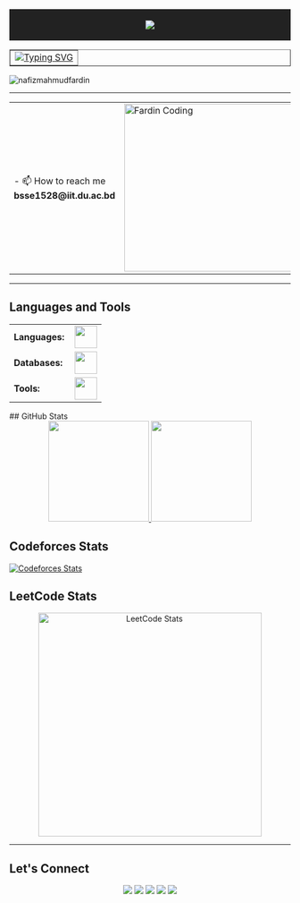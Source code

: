 <div align="center" style="background-color: #222; padding: 20px;">
  <img
    src="https://readme-typing-svg.herokuapp.com?font=Honk&size=48&color=%23FFD69A&center=true&vCenter=true&width=600&height=60&lines=---+This+is+Nafiz+Mahmud+Fardin+----&repeat=false">
</div>

<div align="center">
  <table border="1" cellspacing="0" style="border-style:" dashed";>
    <tr>
      <td>
        <a href="https://git.io/typing-svg"><img
            src="https://readme-typing-svg.herokuapp.com?font=Bitcount+Grid+Double&weight=600&size=32&letterSpacing=mono&duration=4000&pause=1000&center=true&vCenter=true&width=600&lines=Sofware+Engineering+Undergrad"
            alt="Typing SVG" /></a>
      </td>
    </tr>
  </table>
</div>

<p align="left"> <img
    src="https://komarev.com/ghpvc/?username=nafizfardin28&label=Profile%20views&color=0e75b6&style=flat"
    alt="nafizmahmudfardin" /> </p>

---

<table>
  <tr>
    <td style="vertical-align: middle;">
      - 📫 How to reach me <b>bsse1528@iit.du.ac.bd<b>
    </td>
    <td>
      <img alt="Fardin Coding" width="500" height="300"
        src="https://media.giphy.com/media/v1.Y2lkPTc5MGI3NjExeTUwNmVhYzJtZGE1anh2cXh2N3llZjV2NHh6eDdyajBzbmlxdnV6biZlcD12MV9naWZzX3NlYXJjaCZjdD1n/CuuSHzuc0O166MRfjt/giphy.gif">
    </td>
  </tr>
</table>

---
## Languages and Tools
<table>
  <tr>
    <td style="font-weight: bold; padding-right: 10px; vertical-align: center; border: none;">Languages:</td>
    <td>
      <img height="40" src="https://skillicons.dev/icons?i=javascript,cpp,c,java,html,css" />
    </td>
  </tr>
  <tr>
    <td style="font-weight: bold; padding-right: 10px; vertical-align: center; border: none;">Databases:</td>
    <td>
      <img height="40" src="https://skillicons.dev/icons?i=sqlite,oracle" />
    </td>
  </tr>
  <tr>
    <td style="font-weight: bold; padding-right: 10px; vertical-align: center; border: none;">Tools:</td>
    <td>
      <img height="40" src="https://skillicons.dev/icons?i=git,github,linux,vscode,idea,eclipse" />
    </td>

  </tr>

</table>
## GitHub Stats
<div align = "center">
  <a href="https://github.com/nafizfardin28">
    <img height="180em"
      src="https://github-readme-stats.vercel.app/api?username=nafizfardin28&show_icons=true&theme=dark&include_all_commits=true&count_private=true" />
    <img height="180em"
      src="https://github-readme-stats.vercel.app/api/top-langs/?username=nafizfardin28&layout=compact&langs_count=7&theme=dark" /></a>
</div>

## Codeforces Stats
[![Codeforces Stats](https://codeforces-readme-stats.vercel.app/api/card?username=nafizfardin21&theme=github_dark&disable_animations=false&show_icons=true&force_username=true&cache_bust=1)](https://codeforces.com/profile/nafizfardin21)


## LeetCode Stats

<div align="center">
  <a href="https://leetcode.com/u/nafizfardin28/">
    <img src="https://leetcard.jacoblin.cool/nafizfardin28?theme=dark&ext=contest" alt="LeetCode Stats" width="400" />
  </a>
</div>

---
## Let's Connect

<p align="center">
  <a href="mailto:bsse1528@iit.du.ac.bd"><img
      src="https://img.shields.io/badge/Email-bsse1528@iit.du.ac.bd-blue?style=flat-square&logo=gmail"></a>
  <a href="https://www.linkedin.com/in/nafiz-mahmud-fardin-869285289"><img
      src="https://img.shields.io/badge/LinkedIn-NafizMahmudFardin-blue?style=flat-square&logo=linkedin"></a>
  <a href="https://github.com/nafizfardin28"><img
      src="https://img.shields.io/badge/GitHub-NafizMahmudFardin-lightgrey?style=flat-square&logo=github"></a>
  <a href="https://leetcode.com/u/nafizfardin28/"><img
      src="https://img.shields.io/badge/LeetCode-NafizMahmudFardin-orange?style=flat-square&logo=leetcode"></a>
  <a href="https://codeforces.com/profile/nafizfardin21"><img
     src="https://img.shields.io/badge/Codeforces-NafizMahmudFardin-tgrey?style=flat-square&logo=codeforces"></a>                                                  
</p>
